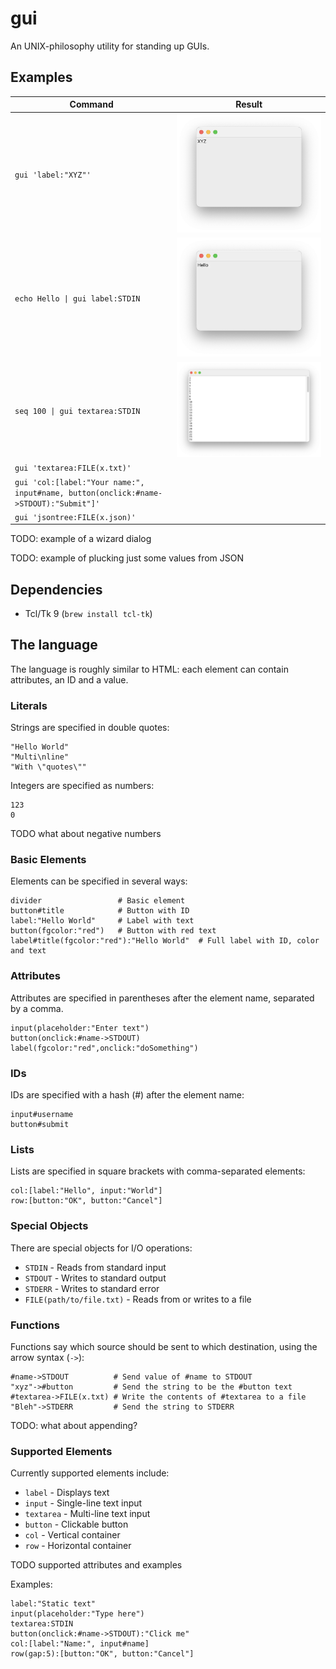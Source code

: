 # gui

An UNIX-philosophy utility for standing up GUIs.

## Examples

| Command                                                                              | Result                                                               |
| ------------------------------------------------------------------------------------ | -------------------------------------------------------------------- |
| `gui 'label:"XYZ"'`                                                                  | ![](https://github.com/Janiczek/gui/raw/main/examples/label.webp)    |
| `echo Hello \| gui label:STDIN`                                                      | ![](https://github.com/Janiczek/gui/raw/main/examples/stdin.webp)    |
| `seq 100 \| gui textarea:STDIN`                                                      | ![](https://github.com/Janiczek/gui/raw/main/examples/textarea.webp) |
| `gui 'textarea:FILE(x.txt)'`                                                         |                                                                      |
| `gui 'col:[label:"Your name:", input#name, button(onclick:#name->STDOUT):"Submit"]'` |                                                                      |
| `gui 'jsontree:FILE(x.json)'`                                                        |                                                                      |

TODO: example of a wizard dialog

TODO: example of plucking just some values from JSON

## Dependencies

- Tcl/Tk 9 (`brew install tcl-tk`)

## The language

The language is roughly similar to HTML: each element can contain attributes, an
ID and a value.

### Literals

Strings are specified in double quotes:

```
"Hello World"
"Multi\nline"
"With \"quotes\""
```

Integers are specified as numbers:

```
123
0
```

TODO what about negative numbers

### Basic Elements

Elements can be specified in several ways:

```
divider                 # Basic element
button#title            # Button with ID
label:"Hello World"     # Label with text
button(fgcolor:"red")   # Button with red text
label#title(fgcolor:"red"):"Hello World"  # Full label with ID, color and text
```

### Attributes

Attributes are specified in parentheses after the element name, separated by a
comma.

```
input(placeholder:"Enter text")
button(onclick:#name->STDOUT)
label(fgcolor:"red",onclick:"doSomething")
```

### IDs

IDs are specified with a hash (#) after the element name:

```
input#username
button#submit
```

### Lists

Lists are specified in square brackets with comma-separated elements:

```
col:[label:"Hello", input:"World"]
row:[button:"OK", button:"Cancel"]
```

### Special Objects

There are special objects for I/O operations:

- `STDIN` - Reads from standard input
- `STDOUT` - Writes to standard output
- `STDERR` - Writes to standard error
- `FILE(path/to/file.txt)` - Reads from or writes to a file

### Functions

Functions say which source should be sent to which destination, using the arrow
syntax (`->`):

```
#name->STDOUT          # Send value of #name to STDOUT
"xyz"->#button         # Send the string to be the #button text
#textarea->FILE(x.txt) # Write the contents of #textarea to a file
"Bleh"->STDERR         # Send the string to STDERR
```

TODO: what about appending?

### Supported Elements

Currently supported elements include:

- `label` - Displays text
- `input` - Single-line text input
- `textarea` - Multi-line text input
- `button` - Clickable button
- `col` - Vertical container
- `row` - Horizontal container

TODO supported attributes and examples

Examples:

```
label:"Static text"
input(placeholder:"Type here")
textarea:STDIN
button(onclick:#name->STDOUT):"Click me"
col:[label:"Name:", input#name]
row(gap:5):[button:"OK", button:"Cancel"]
```
